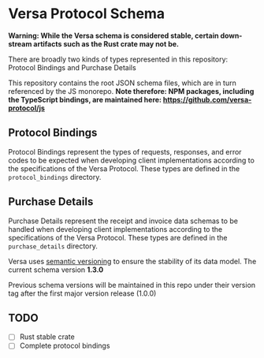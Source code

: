 # Versa Protocol Schema

**Warning: While the Versa schema is considered stable, certain down-stream artifacts such as the Rust crate may not be.**

There are broadly two kinds of types represented in this repository: Protocol Bindings and Purchase Details

This repository contains the root JSON schema files, which are in turn referenced by the JS monorepo. **Note therefore: NPM packages, including the TypeScript bindings, are maintained here: https://github.com/versa-protocol/js**

## Protocol Bindings
Protocol Bindings represent the types of requests, responses, and error codes to be expected when developing client implementations according to the specifications of the Versa Protocol. These types are defined in the `protocol_bindings` directory.

## Purchase Details
Purchase Details represent the receipt and invoice data schemas to be handled  when developing client implementations according to the specifications of the Versa Protocol. These types are defined in the `purchase_details` directory.

Versa uses [semantic versioning](https://semver.org/) to ensure the stability of its data model. The current schema version **1.3.0**

Previous schema versions will be maintained in this repo under their version tag after the first major version release (1.0.0)

## TODO

- [ ] Rust stable crate
- [ ] Complete protocol bindings
